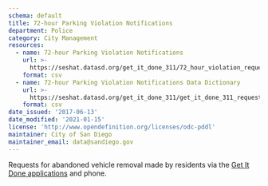```yaml
---
schema: default
title: 72-hour Parking Violation Notifications
department: Police
category: City Management
resources:
  - name: 72-hour Parking Violation Notifications
    url: >-
      https://seshat.datasd.org/get_it_done_311/72_hour_violation_requests_datasd_v1.csv
    format: csv
  - name: 72-hour Parking Violation Notifications Data Dictionary
    url: >-
      https://seshat.datasd.org/get_it_done_311/get_it_done_311_requests_dictionary_datasd.csv
    format: csv
date_issued: '2017-06-13'
date_modified: '2021-01-15'
license: 'http://www.opendefinition.org/licenses/odc-pddl'
maintainer: City of San Diego
maintainer_email: data@sandiego.gov
---
```

Requests for abandoned vehicle removal made by residents via the
<a href="https://www.sandiego.gov/get-it-done" target="_blank" rel="noopener">
Get It Done applications</a> and phone.
